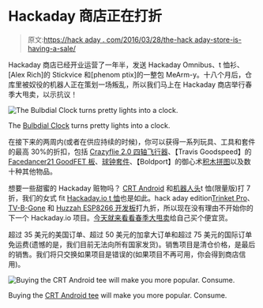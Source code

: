# Hackaday 商店正在打折

> 原文:[https://hack aday . com/2016/03/28/the-hack aday-store-is-having-a-sale/](https://hackaday.com/2016/03/28/the-hackaday-store-is-having-a-sale/)

Hackaday 商店已经开业运营了一年半，发送 Hackaday Omnibus、t 恤衫、[Alex Rich]的 Stickvice 和[phenom ptix]的一整包 MeArm-y。十八个月后，仓库里被奴役的机器人正在策划一场叛乱，所以我们马上在 Hackaday 商店举行春季大甩卖，以示抗议！

![The Bulbdial Clock turns pretty lights into a clock.](../Images/79d4ef7bcc364a737626518e836e1aac.png)

The [Bulbdial Clock](http://store.hackaday.com/products/bulbdial-clock) turns pretty lights into a clock.

在接下来的两周内(或者在供应持续的时候)，你可以获得一系列玩具、工具和套件的最高 30%的折扣，包括 [Crazyflie 2.0 四轴飞行器](http://store.hackaday.com/products/crazyflie-2)、【Travis Goodspeed】的 [Facedancer21 GoodFET 板](http://store.hackaday.com/products/facedancer21)、[球钟套件](http://store.hackaday.com/products/bulbdial-clock)、【Boldport】的御心术[积木拼图](http://store.hackaday.com/products/cordwood-puzzle-first-edition)以及数十种其他物品。

想要一些甜蜜的 Hackaday 赃物吗？ [CRT Android](http://store.hackaday.com/collections/swag/products/crt-head-tee) 和[机器人头](http://store.hackaday.com/collections/swag/products/robot-head-tee)t 恤(限量版)打 7 折，我们的女式 fit [Hackaday.io t 恤](http://store.hackaday.com/collections/swag/products/hackadayio-womens-tshirt)也是如此。hack aday edition[Trinket Pro](http://store.hackaday.com/collections/swag/products/trinket-pro)、 [TV-B-Gone](http://store.hackaday.com/products/hackaday-tv-b-gone-kit) 和 [Huzzah ESP8266 开发板](http://store.hackaday.com/collections/swag/products/huzzah)打九折，所以现在没有理由不开始你的下一个 Hackaday.io 项目。[今天就来看看春季大甩卖](http://store.hackaday.com/collections/spring-sale)给自己买个便宜货。

超过 35 美元的美国订单、超过 50 美元的加拿大订单和超过 75 美元的国际订单免运费(遗憾的是，我们目前无法向所有国家发货)。销售项目是清仓价格，是最后的销售。我们将只交换如果项目是错误的(如果项目不再可用，你会得到商店信用)。

![Buying the CRT Android tee will make you more popular. Consume.](../Images/e45a0a01b10112c8243ebc432f65a3b9.png)

Buying the [CRT Android tee](http://store.hackaday.com/collections/swag/products/crt-head-tee) will make you more popular. Consume.